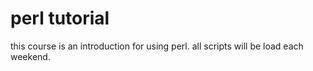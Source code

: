 # perl tutorial

this course is an introduction for using perl. all scripts will be load each weekend.


